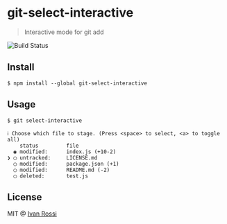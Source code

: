 # git-select-interactive

> Interactive mode for git add

![Build Status](https://github.com/ivanross/git-select-interactive/workflows/Test/badge.svg)

## Install

```
$ npm install --global git-select-interactive
```

## Usage

```
$ git select-interactive

ℹ Choose which file to stage. (Press <space> to select, <a> to toggle all)
    status         file
  ◉ modified:      index.js (+10-2)
❯ ◯ untracked:     LICENSE.md
  ◯ modified:      package.json (+1)
  ◯ modified:      README.md (-2)
  ◯ deleted:       test.js
```

## License

MIT @ [Ivan Rossi](https://github.com/ivanross)
